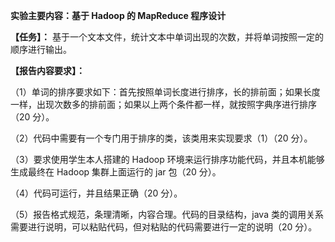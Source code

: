 **实验主要内容：基于 Hadoop 的 MapReduce 程序设计**

**【任务】：** 基于一个文本文件，统计文本中单词出现的次数，并将单词按照一定的顺序进行输出。

**【报告内容要求】：**

（1）单词的排序要求如下：首先按照单词长度进行排序，长的排前面；如果长度一样，出现次数多的排前面；如果以上两个条件都一样，就按照字典序进行排序（20 分）。

（2）代码中需要有一个专门用于排序的类，该类用来实现要求（1）（20 分）。

（3）要求使用学生本人搭建的 Hadoop 环境来运行排序功能代码，并且本机能够生成最终在 Hadoop 集群上面运行的 jar 包（20 分）。

（4）代码可运行，并且结果正确（20 分）。

（5）报告格式规范，条理清晰，内容合理。代码的目录结构，java 类的调用关系需要进行说明，可以粘贴代码，但对粘贴的代码需要进行一定的说明（20 分）。
